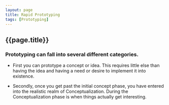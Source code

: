 ```yaml
---
layout: page
title: Rapid Prototyping
tags: [Prototyping]
---
```


<h2 class="page-title"><i class="fa fa-cogs"></i> {{page.title}} </h2>

### Prototyping can fall into several different categories. 

* First you can prototype a concept or idea.  This requires little else than having the idea and having a need or desire to implement it into existence.  

* Secondly, once you get past the initial concept phase, you have entered into the realistic realm of Conceptualization.  During the Conceptualization phase is when things actually get interesting.
